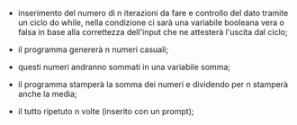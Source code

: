 - inserimento del numero di n iterazioni da fare e controllo del dato tramite un ciclo do while, nella condizione 
  ci sarà una variabile booleana vera o falsa in base alla correttezza dell'input che ne attesterà l'uscita dal ciclo;

- il programma genererà n numeri casuali;

- questi numeri andranno sommati in una variabile somma;

- il programma stamperà la somma dei numeri e dividendo per n stamperà anche la media;

- il tutto ripetuto n volte (inserito con un prompt);